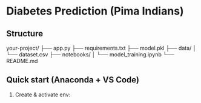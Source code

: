# Diabetes Prediction (Pima Indians)

## Structure
your-project/
├── app.py
├── requirements.txt
├── model.pkl
├── data/
│   └── dataset.csv
├── notebooks/
│   └── model_training.ipynb
└── README.md

## Quick start (Anaconda + VS Code)
1. Create & activate env:
